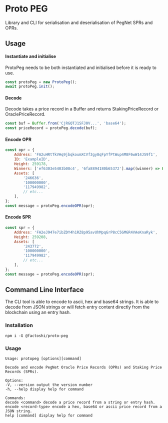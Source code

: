 # Proto PEG

Library and CLI for serialisation and deserialisation of PegNet SPRs and OPRs.

## Usage

#### Instantiate and initialise

ProtoPeg needs to be both instantiated and initialised before it is ready to use.

```javascript
const protoPeg = new ProtoPeg();
await protoPeg.init();
```

#### Decode

Decode takes a price record in a Buffer and returns StakingPriceRecord or OraclePriceRecord.

```javascript
const buf = Buffer.from('CjRGQTJ1SFJ0V...', 'base64');
const priceRecord = protoPeg.decode(buf);
```

#### Encode OPR

```javascript
const opr = {
    Address: 'FA2uHRtTkVHq9jbqkoumXCVf3gy8qFpYfPtWup4M8F6wW14JS9f1',
    ID: 'ExampleID',
    Height: 259178,
    Winners: ['ef6303e5403b08c4', '6fa8894180b65372'].map((winner) => Buffer.from(winner, 'hex')),
    Assets: [
        '246636',
        '100000000',
        '117949982',
        // etc...
    ],
};
const message = protoPeg.encodeOPR(opr);
```

#### Encode SPR

```javascript
const spr = {
    Address: 'FA2eJ947e7ibZDY4h1RZ8p95avUhMpqGrP8cC5GMGR4VAeKnaRyk',
    Height: 259208,
    Assets: [
        '243772',
        '100000000',
        '117949982',
        // etc...
    ],
};
const message = protoPeg.encodeOPR(spr);
```

## Command Line Interface

The CLI tool is able to encode to ascii, hex and base64 strings. It is able to decode from JSON strings or will fetch entry content directly
from the blockchain using an entry hash.

### Installation

```
npm i -G @factoshi/proto-peg
```

### Usage

```
Usage: protopeg [options][command]

Decode and encode PegNet Oracle Price Records (OPRs) and Staking Price Records (SPRs).

Options:
-V, --version output the version number
-h, --help display help for command

Commands:
decode <command> decode a price record from a string or entry hash.
encode <record-type> encode a hex, base64 or ascii price record from a JSON string.
help [command] display help for command
```
